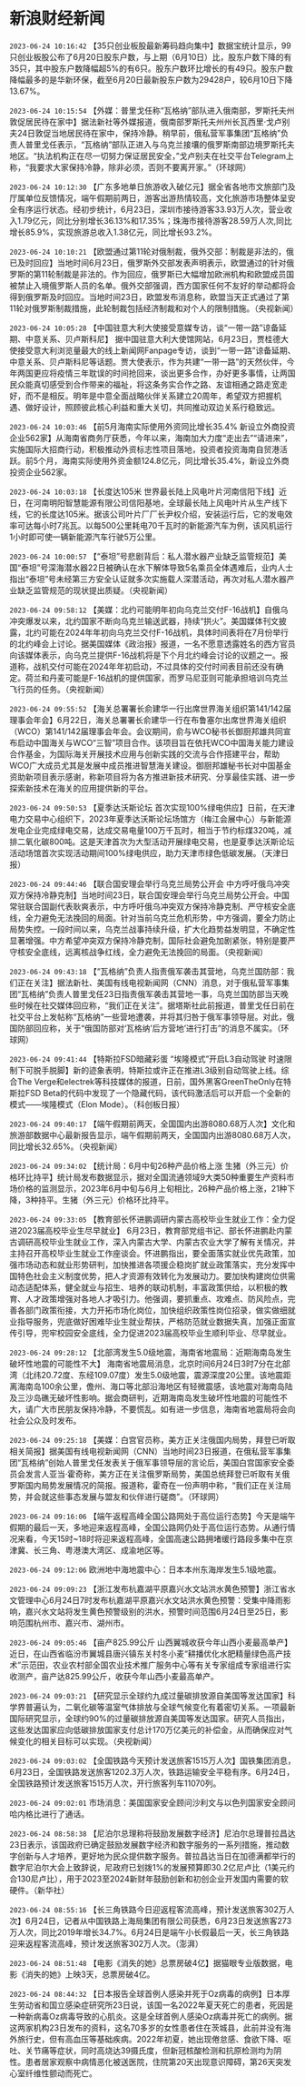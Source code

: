 # 新浪财经新闻
`2023-06-24 10:16:42` 【35只创业板股最新筹码趋向集中】数据宝统计显示，99只创业板股公布了6月20日股东户数，与上期（6月10日）比，股东户数下降的有35只，其中股东户数降幅超5%的有6只。股东户数环比增长的有49只。股东户数降幅最多的是华新环保，截至6月20日最新股东户数为29428户，较6月10日下降13.67%。

`2023-06-24 10:15:54` 【外媒：普里戈任称“瓦格纳”部队进入俄南部，罗斯托夫州敦促居民待在家中】据法新社等外媒报道，俄南部罗斯托夫州州长瓦西里·戈卢别夫24日敦促当地居民待在家中，保持冷静。稍早前，俄私营军事集团“瓦格纳”负责人普里戈任表示，“瓦格纳”部队正进入与乌克兰接壤的俄罗斯南部边境罗斯托夫地区。“执法机构正在尽一切努力保证居民安全，”戈卢别夫在社交平台Telegram上称，“我要求大家保持冷静，除非必须，否则不要离开家。”（环球网）

`2023-06-24 10:12:30` 【广东多地单日旅游收入破亿元】据全省各地市文旅部门及厅属单位反馈情况，端午假期前两日，游客出游热情较高，文化旅游市场整体呈安全有序运行状态。经初步统计，6月23日，深圳市接待游客33.93万人次，营业收入1.79亿元，同比分别增长36.13%和17.35%；珠海市接待游客28.59万人次,同比增长85.9%，实现旅游总收入1.38亿元，同比增长93.2%。

`2023-06-24 10:10:21` 【欧盟通过第11轮对俄制裁，俄外交部：制裁是非法的，俄已及时回应】当地时间6月23日，俄罗斯外交部发表声明表示，欧盟通过的针对俄罗斯的第11轮制裁是非法的。作为回应，俄罗斯已大幅增加欧洲机构和欧盟成员国被禁止入境俄罗斯人员的名单。俄外交部强调，西方国家任何不友好的举动都将会得到俄罗斯及时回应。当地时间23日，欧盟发布消息称，欧盟当天正式通过了第11轮对俄罗斯制裁措施，此轮制裁包括经济制裁和对个人的限制措施。（央视新闻）

`2023-06-24 10:05:28` 【中国驻意大利大使接受意媒专访，谈“一带一路”谅备延期、中意关系、贝卢斯科尼】 据中国驻意大利大使馆网站，6月23日，贾桂德大使接受意大利浏览量最大的线上新闻网Fanpage专访，谈到“一带一路”谅备延期、中意关系、贝卢斯科尼等话题。贾大使表示，作为共建“一带一路”的天然伙伴，今年两国更应将疫情三年耽误的时间抢回来，谈出更多合作，办好更多事情，让两国民众能真切感受到合作带来的福祉，将这条务实合作之路、友谊相通之路走宽走好，而不是相反。明年是中意全面战略伙伴关系建立20周年，希望双方把握机遇、做好设计，照顾彼此核心利益和重大关切，共同推动双边关系行稳致远。

`2023-06-24 10:03:46` 【前5月海南实际使用外资同比增长35.4% 新设立外商投资企业562家】从海南省商务厅获悉，今年以来，海南加大力度“走出去”“请进来”，实施国际大招商行动，积极推动外资标志性项目落地，投资者投资海南自贸港活跃。前5个月，海南实际使用外资金额124.8亿元，同比增长35.4%，新设立外商投资企业562家。

`2023-06-24 10:03:18` 【长度达105米 世界最长陆上风电叶片河南信阳下线】近日，在河南明阳智慧能源有限公司信阳基地，全球最长陆上风电叶片从生产线下线，它的长度达105米。据该公司叶片厂厂长尹权介绍，安装运行后，它的发电效率可达每小时7兆瓦。以每500公里耗电70千瓦时的新能源汽车为例，该风机运行1小时即可使一辆新能源汽车行驶5万公里。

`2023-06-24 10:00:57` 【“泰坦”号悲剧背后：私人潜水器产业缺乏监管规范】美国“泰坦”号深海潜水器22日被确认在水下解体导致5名乘员全体遇难后，业内人士指出“泰坦”号未经第三方安全认证就多次实施载人深潜活动，再次对私人潜水器产业缺乏监管规范的现状提出质疑。（央视新闻）

`2023-06-24 09:58:12` 【美媒：北约可能明年初向乌克兰交付F-16战机】自俄乌冲突爆发以来，北约国家不断向乌克兰输送武器，持续“拱火”。美国媒体刊文披露，北约可能在2024年年初向乌克兰交付F-16战机，具体时间表将在7月份举行的北约峰会上讨论。据美国媒体《政治报》报道，一名不愿意透露姓名的西方官员向该媒体表示，向乌克兰提供F-16战机将是下个月北约峰会讨论的议题之一。报道称，战机交付可能在2024年年初启动，不过具体的交付时间表目前还没有确定。荷兰和丹麦可能是F-16战机的提供国家，而罗马尼亚则可能承担培训乌克兰飞行员的任务。（央视新闻）

`2023-06-24 09:55:52` 【海关总署署长俞建华一行出席世界海关组织第141/142届理事会年会】6月22日，海关总署署长俞建华一行在布鲁塞尔出席世界海关组织（WCO）第141/142届理事会年会。会议期间，俞与WCO秘书长御厨邦雄共同宣布启动中国海关与WCO“三智”项目合作。该项目旨在依托WCO中国海关能力建设合作基金，为国际海关开展技术应用与创新实践的交流与合作搭建平台，帮助WCO广大成员尤其是发展中成员推进智慧海关建设。御厨邦雄秘书长对中国基金资助新项目表示感谢，称新项目将为各方推进新技术研究、分享最佳实践、进一步探索新技术在海关的应用提供新的平台。

`2023-06-24 09:50:53` 【夏季达沃斯论坛 首次实现100%绿电供应】日前，在天津电力交易中心组织下，2023年夏季达沃斯论坛场馆方（梅江会展中心）与新能源发电企业完成绿电交易，达成交易电量100万千瓦时，相当于节约标煤320吨，减排二氧化碳800吨。这是天津首次为大型活动开展绿电交易，也是夏季达沃斯论坛活动场馆首次实现活动期间100%绿电供应，助力天津市绿色低碳发展。（天津日报）

`2023-06-24 09:44:46` 【联合国安理会举行乌克兰局势公开会 中方呼吁俄乌冲突双方保持冷静克制】当地时间23日，联合国安理会举行乌克兰局势公开会。中国常驻联合国副代表耿爽表示，中方呼吁俄乌冲突双方保持冷静克制、严守核安全底线，全力避免无法挽回的局面。针对当前乌克兰危机形势，中方强调，要全力防止局势失控。一段时间以来，乌克兰战事持续升级，扩大化趋势益发明显，不确定性显著增强。中方希望冲突双方保持冷静克制，国际社会避免加剧紧张，特别是要严守核安全底线，远离核战争红线，全力避免无法挽回的局面。（央视新闻）

`2023-06-24 09:43:18` 【“瓦格纳”负责人指责俄军袭击其营地，乌克兰国防部：我们正在关注】据法新社、美国有线电视新闻网（CNN）消息，对于俄私营军事集团“瓦格纳”负责人普里戈任23日指责俄军袭击其营地一事，乌克兰国防部当天晚些时候在社交媒体回应称，“我们正在关注”。据塔斯社此前报道，普里戈任日前在社交平台上发帖称“瓦格纳”一些营地遭袭，并将其归咎于俄军事领导层。对此，俄国防部回应称，关于“俄国防部对‘瓦格纳’后方营地’进行打击”的消息不属实。（环球网）

`2023-06-24 09:41:44` 【特斯拉FSD暗藏彩蛋 “埃隆模式”开启L3自动驾驶 时速限制下可脱手脱脚】新的迹象表明，特斯拉或许正在推进L3级别自动驾驶上线。综合The Verge和electrek等科技媒体的报道，日前，国外黑客GreenTheOnly在特斯拉FSD Beta的代码中发现了一个隐藏代码，该代码激活后可以开启一个全新的模式——埃隆模式（Elon Mode）。（科创板日报）

`2023-06-24 09:40:17` 【端午假期前两天，全国国内出游8080.68万人次】文化和旅游部数据中心最新报告显示，端午假期前两天，全国国内出游8080.68万人次，同比增长32.65%。（央视新闻）

`2023-06-24 09:34:02` 【统计局：6月中旬26种产品价格上涨 生猪（外三元）价格环比持平】统计局发布数据显示，据对全国流通领域9大类50种重要生产资料市场价格的监测显示，2023年6月中旬与6月上旬相比，26种产品价格上涨，21种下降，3种持平。生猪（外三元）价格环比持平。

`2023-06-24 09:33:05` 【教育部长怀进鹏调研内蒙古高校毕业生就业工作：全力促进2023届高校毕业生尽早就业】 6月23日，教育部党组书记、部长怀进鹏赴内蒙古调研高校毕业生就业工作，深入内蒙古大学、内蒙古农业大学了解有关情况，并主持召开高校毕业生就业工作座谈会。怀进鹏指出，要全面落实就业优先政策，加强市场动态和就业形势研判，加快推进各项援企稳岗扩就业政策落实，充分发挥中国特色社会主义制度优势，把人才资源有效转化为发展动力。要加快构建岗位供需动态适配体系，健全就业与招生、培养的联动机制，丰富政策供给，以积极的教育、人才政策增强对各地人才吸引力。他强调，要抓重点、攻难点、防风险点，完善各部门政策衔接，大力开拓市场化岗位，加快组织政策性岗位招录，做实做细就业指导服务，兜底做好困难毕业生就业帮扶，严格防范就业数据失真，加强正面宣传引导，兜牢校园安全底线，全力促进2023届高校毕业生顺利毕业、尽早就业。

`2023-06-24 09:28:12` 【北部湾发生5.0级地震，海南省地震局：近期海南岛发生破坏性地震的可能性不大】 海南省地震局消息，北京时间6月24日3时7分在北部湾（北纬20.72度、东经109.07度）发生5.0级地震，震源深度20公里。该地震距离海南岛100余公里，儋州、海口等北部沿海地区有轻微震感，该地震对海南岛陆及三沙岛礁无破坏性影响。据会商研判，近期海南岛发生破坏性地震的可能性不大，请广大市民朋友保持冷静，不要慌乱。如有进一步信息，海南省地震局将会向社会公众及时发布。

`2023-06-24 09:25:18` 【美媒：白宫官员称，美方正关注俄国内局势，拜登已听取相关简报】据美国有线电视新闻网（CNN）当地时间23日报道，在俄私营军事集团“瓦格纳”创始人普里戈任发表关于俄军事领导层的言论后，美国白宫国家安全委员会发言人亚当·霍奇称，美方正在关注俄罗斯局势，美国总统拜登已听取有关俄罗斯国内局势发展情况的简报。报道称，霍奇在一份声明中称，“我们正在关注局势，并会就这些事态发展与盟友和伙伴进行磋商”。（环球网）

`2023-06-24 09:16:06` 【端午返程高峰全国公路网处于高位运行态势】今天是端午假期的最后一天，多地迎来返程高峰，全国公路网仍处于高位运行态势。从通行情况来看，今天15时~18时将迎来返程高峰，全国高速公路拥堵缓行路段多集中在京津冀、长三角、粤港澳大湾区、成渝地区等。

`2023-06-24 09:12:06` 欧洲地中海地震中心：日本本州东海岸发生5.1级地震。

`2023-06-24 09:09:23` 【浙江发布杭嘉湖平原嘉兴水文站洪水黄色预警】浙江省水文管理中心6月24日7时发布杭嘉湖平原嘉兴水文站洪水黄色预警：受集中降雨影响，嘉兴水文站将发生黄色预警级别的洪水，预警时间范围6月24日至25日，影响范围杭州市、嘉兴市、湖州市。

`2023-06-24 09:05:46` 【亩产825.99公斤 山西翼城收获今年山西小麦最高单产】近日，在山西省临汾市翼城县唐兴镇东关村冬小麦“耕播优化水肥精量绿色高产技术”示范田，农业农村部全国农业技术推广服务中心等有关专家组成专家组进行实收测产，亩产达825.99公斤，收获今年山西小麦最高单产。

`2023-06-24 09:03:21` 【研究显示全球约九成过量碳排放源自美国等发达国家】科学界普遍认为，二氧化碳等温室气体排放与全球气候变化有着密切关系。一项最新国际研究显示，全球约90%的过量碳排放源自美国等发达国家。研究人员指出，这些发达国家应向低碳排放国家支付总计170万亿美元的补偿金，从而确保应对气候变化的相关目标可以实现。（央视新闻）

`2023-06-24 09:03:02` 【全国铁路今天预计发送旅客1515万人次】国铁集团消息，6月23日，全国铁路发送旅客1202.3万人次，铁路运输安全平稳有序。6月24日，全国铁路预计发送旅客1515万人次，开行旅客列车11070列。

`2023-06-24 09:02:01` 市场消息：美国国家安全顾问沙利文与以色列国家安全顾问哈内格比进行了通话。

`2023-06-24 08:58:38` 【尼泊尔总理称将鼓励发展数字经济】尼泊尔总理普拉昌达23日表示，该国政府已确定鼓励发展数字经济和数字服务的一系列措施，推动数字创新与人才培养，更好地为民众提供数字服务。普拉昌达当日在加德满都举行的数字尼泊尔大会上致辞说，尼政府已划拨1%的发展预算即30.2亿尼卢比（1美元约合130尼卢比），用于2023至2024新财年鼓励创新和初创企业开发国内需要的软硬件。（新华社）

`2023-06-24 08:55:16` 【长三角铁路今日迎返程客流高峰，预计发送旅客302万人次】6月24日，记者从中国铁路上海局集团有限公司获悉，6月23日发送旅客273万人次，同比2019年增长34.7%。6月24日是端午小长假最后一天，长三角铁路迎来返程客流高峰，预计发送旅客302万人次。（澎湃）

`2023-06-24 08:51:48` 【电影《消失的她》总票房破4亿】据猫眼专业版数据，电影《消失的她》上映3天，总票房破4亿。

`2023-06-24 08:44:32` 【日本报告全球首例人感染并死于Oz病毒的病例】日本厚生劳动省和国立感染症研究所23日说，该国一名2022年夏天死亡的患者，死因是一种新病毒Oz病毒导致的心肌炎。这是全球首例人感染Oz病毒并死亡的病例。据这两家机构23日发布的资料，这名70多岁的女性患者住在茨城县，此前并没有海外旅行史，但有高血压等基础疾病。2022年初夏，她出现倦怠感、食欲下降、呕吐、关节痛等症状，同时高烧达39摄氏度，但新冠核酸检测和抗原检测均为阴性。患者居家观察中病情恶化被送医院，住院第20天出现意识障碍，第26天突发心室纤维性颤动而死亡。

